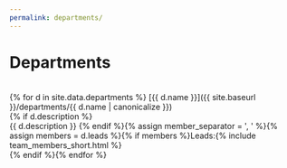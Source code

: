 ```yaml
---
permalink: departments/
---
```

# Departments
<br/>{% for d in site.data.departments %}
[{{ d.name }}]({{ site.baseurl }}/departments/{{ d.name | canonicalize }})<br/>
{% if d.description %}<br/>{{ d.description }}
{% endif %}{% assign member_separator = ', ' %}{% assign members = d.leads %}{% if members %}Leads:{% include team_members_short.html %}<br/>
{% endif %}{% endfor %}
